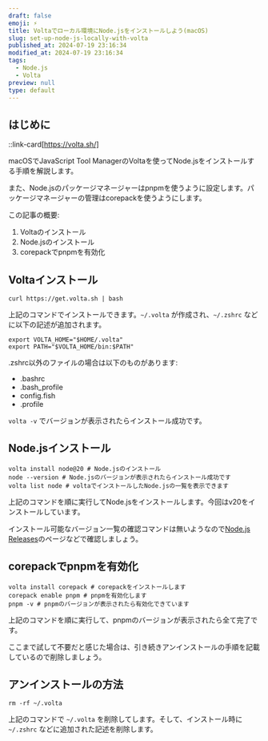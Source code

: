 ```yaml
---
draft: false
emoji: ⚡️
title: Voltaでローカル環境にNode.jsをインストールしよう(macOS)
slug: set-up-node-js-locally-with-volta
published_at: 2024-07-19 23:16:34
modified_at: 2024-07-19 23:16:34
tags:
  - Node.js
  - Volta
preview: null
type: default
---
```


## はじめに

::link-card[https://volta.sh/]

macOSでJavaScript Tool ManagerのVoltaを使ってNode.jsをインストールする手順を解説します。

また、Node.jsのパッケージマネージャーはpnpmを使うように設定します。パッケージマネージャーの管理はcorepackを使うようにします。

この記事の概要:

1. Voltaのインストール
2. Node.jsのインストール
3. corepackでpnpmを有効化

## Voltaインストール

```sh:Terminal
curl https://get.volta.sh | bash
```

上記のコマンドでインストールできます。`~/.volta` が作成され、`~/.zshrc` などに以下の記述が追加されます。

```sh:~/.zshrc
export VOLTA_HOME="$HOME/.volta"
export PATH="$VOLTA_HOME/bin:$PATH"
```

.zshrc以外のファイルの場合は以下のものがあります:

- .bashrc
- .bash_profile
- config.fish
- .profile

`volta -v` でバージョンが表示されたらインストール成功です。

## Node.jsインストール

```sh:Terminal
volta install node@20 # Node.jsのインストール
node --version # Node.jsのバージョンが表示されたらインストール成功です
volta list node # voltaでインストールしたNode.jsの一覧を表示できます
```

上記のコマンドを順に実行してNode.jsをインストールします。今回はv20をインストールしています。

インストール可能なバージョン一覧の確認コマンドは無いようなので[Node.js Releases](https://nodejs.org/en/about/previous-releases)のページなどで確認しましょう。

## corepackでpnpmを有効化

```sh:Terminal
volta install corepack # corepackをインストールします
corepack enable pnpm # pnpmを有効化します
pnpm -v # pnpmのバージョンが表示されたら有効化できています
```

上記のコマンドを順に実行して、pnpmのバージョンが表示されたら全て完了です。

ここまで試して不要だと感じた場合は、引き続きアンインストールの手順を記載しているので削除しましょう。

## アンインストールの方法

```sh:Terminal
rm -rf ~/.volta
```

上記のコマンドで `~/.volta` を削除してします。そして、インストール時に `~/.zshrc` などに追加された記述を削除します。
